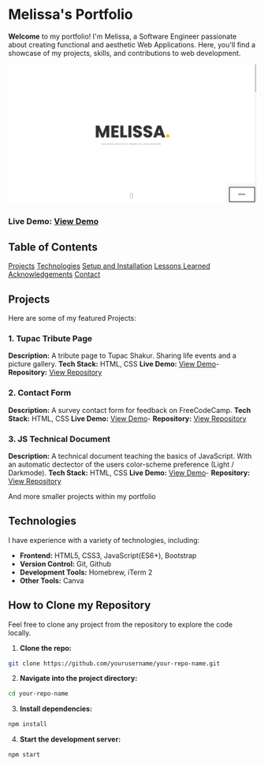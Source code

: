 # Melissa's Portfolio

**Welcome** to my portfolio! I'm Melissa, a Software Engineer passionate about creating functional and aesthetic Web Applications. Here, you'll find a showcase of my projects, skills, and contributions to web development.

![Portfolio Screenshot](img/screenshot.png)

### Live Demo: [View Demo](https://melissarose.info)

## Table of Contents
[Projects](#projects)
[Technologies](#technologies)
[Setup and Installation](#setup-and-installation)
[Lessons Learned](#lessons-learned)
[Acknowledgements](#acknowledgements)
[Contact](#contact)

## Projects

Here are some of my featured Projects:

### 1. Tupac Tribute Page
**Description:** A tribute page to Tupac Shakur. Sharing life events and a picture gallery.
**Tech Stack:** HTML, CSS
**Live Demo:** [View Demo]()- <!-- ? INSERT LINK HERE -->
**Repository:** [View Repository]() <!-- ? insert link here -->

### 2. Contact Form
**Description:** A survey contact form for feedback on FreeCodeCamp.
**Tech Stack:** HTML, CSS
**Live Demo:** [View Demo]()- <!-- ? INSERT LINK HERE -->
**Repository:** [View Repository]() <!-- ? insert link here -->

### 3. JS Technical Document
**Description:** A technical document teaching the basics of JavaScript. With an automatic dectector of the users color-scheme preference (Light / Darkmode).
**Tech Stack:** HTML, CSS
**Live Demo:** [View Demo]()- <!-- ? INSERT LINK HERE -->
**Repository:** [View Repository]() <!-- ? insert link here -->

And more smaller projects within my portfolio 

## Technologies

I have experience with a variety of technologies, including:
- **Frontend:** HTML5, CSS3, JavaScript(ES6+), Bootstrap
- **Version Control:** Git, Github
- **Development Tools:** Homebrew, iTerm 2
- **Other Tools:** Canva

## How to Clone my Repository

Feel free to clone any project from the repository to explore the code locally.

1. **Clone the repo:**
```bash
git clone https://github.com/yourusername/your-repo-name.git 
```

2. **Navigate into the project directory:**
```bash
cd your-repo-name
```

3. **Install dependencies:**
```bash
npm install
```

4. **Start the development server:**
```bash
npm start
```
